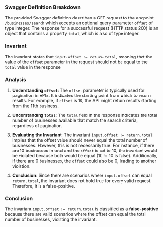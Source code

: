 ### Swagger Definition Breakdown
The provided Swagger definition describes a GET request to the endpoint `/businesses/search` which accepts an optional query parameter `offset` of type integer. The response for a successful request (HTTP status 200) is an object that contains a property `total`, which is also of type integer.

### Invariant
The invariant states that `input.offset != return.total`, meaning that the value of the `offset` parameter in the request should not be equal to the `total` value in the response.

### Analysis
1. **Understanding `offset`**: The `offset` parameter is typically used for pagination in APIs. It indicates the starting point from which to return results. For example, if `offset` is 10, the API might return results starting from the 11th business.

2. **Understanding `total`**: The `total` field in the response indicates the total number of businesses available that match the search criteria, regardless of pagination.

3. **Evaluating the Invariant**: The invariant `input.offset != return.total` implies that the offset value should never equal the total number of businesses. However, this is not necessarily true. For instance, if there are 10 businesses in total and the `offset` is set to 10, the invariant would be violated because both would be equal (10 != 10 is false). Additionally, if there are 0 businesses, the `offset` could also be 0, leading to another violation.

4. **Conclusion**: Since there are scenarios where `input.offset` can equal `return.total`, the invariant does not hold true for every valid request. Therefore, it is a false-positive.

### Conclusion
The invariant `input.offset != return.total` is classified as a **false-positive** because there are valid scenarios where the offset can equal the total number of businesses, violating the invariant.
